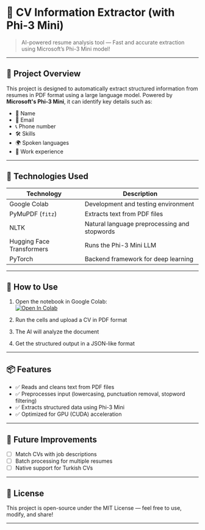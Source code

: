 # 💼 CV Information Extractor (with Phi-3 Mini)

> AI-powered resume analysis tool — Fast and accurate extraction using Microsoft’s Phi-3 Mini model!

---

## 📌 Project Overview

This project is designed to automatically extract structured information from resumes in PDF format using a large language model. Powered by **Microsoft's Phi-3 Mini**, it can identify key details such as:

- 👤 Name  
- 📧 Email  
- 📞 Phone number  
- 🛠️ Skills  
- 🌍 Spoken languages  
- 💼 Work experience  

---

## 🔧 Technologies Used

| Technology                 | Description                                     |
|---------------------------|-------------------------------------------------|
| Google Colab              | Development and testing environment             |
| PyMuPDF (`fitz`)          | Extracts text from PDF files                    |
| NLTK                      | Natural language preprocessing and stopwords    |
| Hugging Face Transformers| Runs the Phi-3 Mini LLM                         |
| PyTorch                   | Backend framework for deep learning             |

---

## 🚀 How to Use

1. Open the notebook in Google Colab:  
   [![Open In Colab](https://colab.research.google.com/assets/colab-badge.svg)](https://colab.research.google.com/github/your_username/cv-extractor-with-phi3/blob/main/phi3_cv_extractor.ipynb)

2. Run the cells and upload a CV in PDF format  
3. The AI will analyze the document  
4. Get the structured output in a JSON-like format

---

## 📦 Features

- ✅ Reads and cleans text from PDF files  
- ✅ Preprocesses input (lowercasing, punctuation removal, stopword filtering)  
- ✅ Extracts structured data using Phi-3 Mini  
- ✅ Optimized for GPU (CUDA) acceleration  

---

## 🧠 Future Improvements

- [ ] Match CVs with job descriptions  
- [ ] Batch processing for multiple resumes  
- [ ] Native support for Turkish CVs  

---

## 📄 License

This project is open-source under the MIT License — feel free to use, modify, and share!

---

